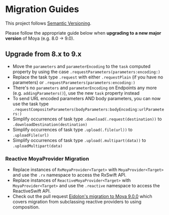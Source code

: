 # Migration Guides

This project follows [Semantic Versioning](http://semver.org).

Please follow the appropriate guide below when **upgrading to a new major version** of Moya (e.g. 8.0 -> 9.0).

## Upgrade from 8.x to 9.x

- Move the `parameters` and `parameterEncoding` to the `task` computed property by using the case `.requestParameters(parameters:encoding:)`
- Replace the task type `.request` with either `.requestPlain` (if you have no parameters) or `.requestParameters(parameters:encoding:)`
- There's no `parameters` and `parameterEncoding` on Endpoints any more (e.g. `addingParameters()`), use the new `task` property instead
- To send URL encoded parameters AND body parameters, you can now use the task type `.requestCompositeParameters(bodyParameters:bodyEncoding:urlParameters:)`
- Simplify occurrences of task type `.download(.request(destination))` to `.downloadDestination(destination)`
- Simplify occurrences of task type `.upload(.file(url))` to `.uploadFile(url)`
- Simplify occurrences of task type `.upload(.multipart(data))` to `.uploadMultipart(data)`

### Reactive MoyaProvider  Migration
- Replace instances of `RxMoyaProvider<Target>` with `MoyaProvider<Target>` and use the `.rx` namespace to access the RxSwift API.
- Replace instances of `ReactiveMoyaProvider<Target>` with `MoyaProvider<Target>` and use the `.reactive` namespace to access the ReactiveSwift API.
- Check out the pull request [Eidolon's migration to Moya 9.0.0](https://github.com/artsy/eidolon/pull/669) which covers migration from subclassing reactive providers to using composition.

